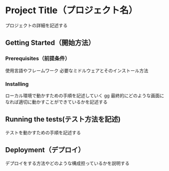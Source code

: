 # Project Title（プロジェクト名）

プロジェクトの詳細を記述する

## Getting Started（開始方法）

### Prerequisites（前提条件）

使用言語やフレームワーク
必要なミドルウェアとそのインストール方法

### Installing

ローカル環境で動かすための手順を記述していく gg
最終的にどのような画面になれば適切に動かすことができているかを記述する

## Running the tests(テスト方法を記述)

テストを動かすための手順を記述する

## Deployment（デプロイ）

デプロイをする方法やどのような構成担っているかを説明する
